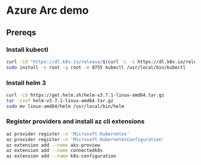 # Azure Arc demo

## Prereqs

### Install kubectl

``` bash
curl -LO "https://dl.k8s.io/release/$(curl -L -s https://dl.k8s.io/release/stable.txt)/bin/linux/amd64/kubectl"
sudo install -o root -g root -m 0755 kubectl /usr/local/bin/kubectl
```

### Install helm 3

``` bash
curl -LO https://get.helm.sh/helm-v3.7.1-linux-amd64.tar.gz
tar -zxvf helm-v3.7.1-linux-amd64.tar.gz
sudo mv linux-amd64/helm /usr/local/bin/helm
```

### Register providers and install az cli extensions

``` bash
az provider register -n 'Microsoft.Kubernetes'
az provider register -n 'Microsoft.KubernetesConfiguration'
az extension add --name aks-preview
az extension add --name connectedk8s
az extension add --name k8s-configuration
```


